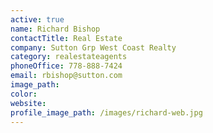 ```yaml
---
active: true
name: Richard Bishop
contactTitle: Real Estate
company: Sutton Grp West Coast Realty
category: realestateagents
phoneOffice: 778-888-7424
email: rbishop@sutton.com
image_path:
color:
website:
profile_image_path: /images/richard-web.jpg
---
```



